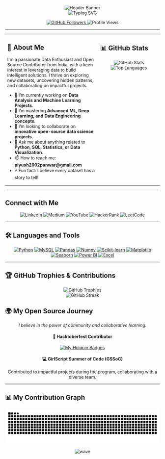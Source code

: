 <div align="center">
  <img src="https://capsule-render.vercel.app/api?type=waving&color=F75C7E&height=180&section=header&text=Hi%20there!%20I'm%20Piyush&fontSize=70&fontColor=ffffff&animation=fadeIn" alt="Header Banner"/>
</div>

<div align="center">
  <img src="https://readme-typing-svg.herokuapp.com?font=Fira+Code&size=22&duration=4000&pause=1000&color=F75C7E&center=true&vCenter=true&width=550&lines=Data+Enthusiast+%26+ML+Explorer;Open+Source+Contributor;Problem+Solver+%F0%9F%A7%A9;Lifelong+Learner+%F0%9F%92%A1" alt="Typing SVG" />
</div>

<p align="center">
  <a href="https://github.com/PiyushPanwarFST?tab=followers">
    <img src="https://img.shields.io/github/followers/PiyushPanwarFST?label=Followers&style=social" alt="GitHub Followers">
  </a>
  <img src="https://komarev.com/ghpvc/?username=piyushpanwarfst&label=Profile%20Views&color=0e75b6&style=flat-square" alt="Profile Views"/>
</p>

---

<table>
  <tr>
    <td valign="top" width="60%">
      <h2>🚀 About Me</h2>
      <p>
        I'm a passionate Data Enthusiast and Open Source Contributor from India, with a keen interest in leveraging data to build intelligent solutions. I thrive on exploring new datasets, uncovering hidden patterns, and collaborating on impactful projects.
      </p>
      <ul>
        <li>🔭 I’m currently working on <strong>Data Analysis and Machine Learning Projects</strong>.</li>
        <li>🌱 I’m mastering <strong>Advanced ML, Deep Learning, and Data Engineering concepts</strong>.</li>
        <li>👯 I’m looking to collaborate on <strong>innovative open-source data science projects</strong>.</li>
        <li>💬 Ask me about anything related to <strong>Python, SQL, Statistics, or Data Visualization</strong>.</li>
        <li>📫 How to reach me: <strong>piyush2002panwar@gmail.com</strong></li>
        <li>⚡ Fun fact: I believe every dataset has a story to tell!</li>
      </ul>
    </td>
    <td valign="top" width="40%">
      <h2>📊 GitHub Stats</h2>
      <div align="center">
        <img src="https://github-readme-stats.vercel.app/api?username=piyushpanwarfst&show_icons=true&locale=en&theme=radical&hide_border=true&count_private=true" alt="GitHub Stats" />
        <img src="https://github-readme-stats.vercel.app/api/top-langs?username=piyushpanwarfst&show_icons=true&locale=en&layout=compact&theme=radical&hide_border=true" alt="Top Languages" />
      </div>
    </td>
  </tr>
</table>

---

<h2>Connect with Me</h2>
<p align="center">
  <a href="https://linkedin.com/in/piyushpanwar" target="_blank"><img src="https://img.shields.io/badge/LinkedIn-0077B5?style=for-the-badge&logo=linkedin&logoColor=white" alt="LinkedIn"></a>
  <a href="https://medium.com/@piyushpanwar" target="_blank"><img src="https://img.shields.io/badge/Medium-12100E?style=for-the-badge&logo=medium&logoColor=white" alt="Medium"></a>
  <a href="https://www.youtube.com/channel/UCmq8cKCE8LpPOSaIOf8CbXw" target="_blank"><img src="https://img.shields.io/badge/YouTube-FF0000?style=for-the-badge&logo=youtube&logoColor=white" alt="YouTube"></a>
  <a href="https://www.hackerrank.com/piyush2002panwar" target="_blank"><img src="https://img.shields.io/badge/-HackerRank-2EC866?style=for-the-badge&logo=HackerRank&logoColor=white" alt="HackerRank"></a>
  <a href="https://www.leetcode.com/piyush12341" target="_blank"><img src="https://img.shields.io/badge/-LeetCode-FFA116?style=for-the-badge&logo=LeetCode&logoColor=black" alt="LeetCode"></a>
</p>

---

<h2>🛠️ Languages and Tools</h2>
<p align="center">
  <a href="https://www.python.org/" target="_blank"><img src="https://img.shields.io/badge/Python-3776AB?style=for-the-badge&logo=python&logoColor=white" alt="Python"></a>
  <a href="https://www.mysql.com/" target="_blank"><img src="https://img.shields.io/badge/MySQL-4479A1?style=for-the-badge&logo=mysql&logoColor=white" alt="MySQL"></a>
  <a href="https://pandas.pydata.org/" target="_blank"><img src="https://img.shields.io/badge/Pandas-150458?style=for-the-badge&logo=pandas&logoColor=white" alt="Pandas"></a>
  <a href="https://numpy.org/" target="_blank"><img src="https://img.shields.io/badge/Numpy-013243?style=for-the-badge&logo=numpy&logoColor=white" alt="Numpy"></a>
  <a href="https://scikit-learn.org/" target="_blank"><img src="https://img.shields.io/badge/scikit--learn-F7931E?style=for-the-badge&logo=scikit-learn&logoColor=white" alt="Scikit-learn"></a>
  <a href="https://matplotlib.org/" target="_blank"><img src="https://img.shields.io/badge/Matplotlib-3776AB?style=for-the-badge&logo=matplotlib&logoColor=white" alt="Matplotlib"></a>
  <a href="https://seaborn.pydata.org/" target="_blank"><img src="https://img.shields.io/badge/Seaborn-3776AB?style=for-the-badge&logo=seaborn&logoColor=white" alt="Seaborn"></a>
  <a href="https://powerbi.microsoft.com/" target="_blank"><img src="https://img.shields.io/badge/PowerBI-F2C811?style=for-the-badge&logo=powerbi&logoColor=black" alt="Power BI"></a>
  <a href="https://www.microsoft.com/en-us/microsoft-365/excel" target="_blank"><img src="https://img.shields.io/badge/Excel-217346?style=for-the-badge&logo=microsoft-excel&logoColor=white" alt="Excel"></a>
</p>

---

<h2>🏆 GitHub Trophies & Contributions</h2>
<div align="center">
  <img src="https://github-profile-trophy.vercel.app/?username=piyushpanwarfst&theme=radical&no-frame=true&margin-w=15&column=7" alt="GitHub Trophies" />
  <br>
  <img src="https://streak-stats.demolab.com/?user=PiyushPanwarFST&theme=radical&hide_border=true" alt="GitHub Streak" />
</div>

<h2>🌍 My Open Source Journey</h2>
<p align="center">
  <i>I believe in the power of community and collaborative learning.</i>
</p>
<div align="center">
  <h4>🌟 Hacktoberfest Contributor</h4>
  <a href="https://holopin.io/@piyushpanwarfst">
    <img src="https://holopin.me/piyushpanwarfst" alt="My Holopin Badges">
  </a>
  <h4>💻 GirlScript Summer of Code (GSSoC)</h4>
  <p>Contributed to impactful projects during the program, collaborating with a diverse team.</p>
</div>

---

<h2>📊 My Contribution Graph</h2>
<div align="center">
  <img src="https://raw.githubusercontent.com/PiyushPanwarFST/PiyushPanwarFST/output/github-contribution-grid-snake.svg" alt="Animated contribution graph">
</div>

<br>

<div align="center">
  <img src="https://github.com/piyushpanwarfst/piyushpanwarfst/raw/main/assets/wave.gif" alt="wave" width="350"/>
</div>
